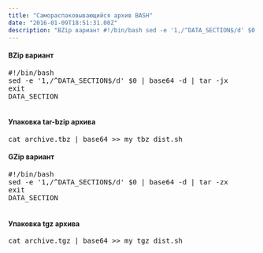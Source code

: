 ```yaml
---
title: "Самораспаковывающийся архив BASH"
date: "2016-01-09T18:51:31.00Z"
description: "BZip вариант #!/bin/bash sed -e '1,/^DATA_SECTION$/d' $0 | base64 -d | tar -jx exit DATA_SECTION    Упаковка tar-bzip архива cat"
---
```


<!--kg-card-begin: html--><h4>BZip вариант</h4>
<pre>#!/bin/bash<br>sed -e '1,/^DATA_SECTION$/d' $0 | base64 -d | tar -jx<br>exit<br>DATA_SECTION<br><br></pre>
<h4>Упаковка tar-bzip архива</h4>
<pre>cat archive.tbz | base64 &gt;&gt; my_tbz_dist.sh</pre>
<h4>GZip вариант</h4>
<pre>#!/bin/bash<br>sed -e '1,/^DATA_SECTION$/d' $0 | base64 -d | tar -zx<br>exit<br>DATA_SECTION<br><br></pre>
<h4>Упаковка tgz архива</h4>
<pre>cat archive.tgz | base64 &gt;&gt; my_tgz_dist.sh</pre>
<!--kg-card-end: html-->

